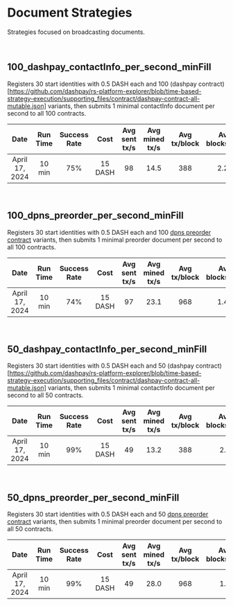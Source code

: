 # Document Strategies
Strategies focused on broadcasting documents.

<br/>

## 100_dashpay_contactInfo_per_second_minFill
Registers 30 start identities with 0.5 DASH each and 100 (dashpay contract)[https://github.com/dashpay/rs-platform-explorer/blob/time-based-strategy-execution/supporting_files/contract/dashpay-contract-all-mutable.json] variants, then submits 1 minimal contactInfo document per second to all 100 contracts.

| Date | Run Time | Success Rate | Cost | Avg sent tx/s | Avg mined tx/s | Avg tx/block | Avg blocks/min | Attempt count | Success count | Nonce Errors | Timeout Errors | Rate limit error | Other errors |
|:----------:|:----------:|:----------:|:----------:|:----------:|:----------:|:----------:|:----------:|:----------:|:----------:|:----------:|:----------:|:----------:|:----------:|
| April 17, 2024 | 10 min | 75% | 15 DASH | 98 | 14.5 | 388 | 2.24 | 59330 | 44798 | 155 | 250 | 14125 | - |

<br/>

## 100_dpns_preorder_per_second_minFill
Registers 30 start identities with 0.5 DASH each and 100 [dpns preorder contract](https://github.com/dashpay/rs-platform-explorer/blob/time-based-strategy-execution/supporting_files/contract/dpns_contract_preorder.json) variants, then submits 1 minimal preorder document per second to all 100 contracts.

| Date | Run Time | Success Rate | Cost | Avg sent tx/s | Avg mined tx/s | Avg tx/block | Avg blocks/min | Attempt count | Success count | Nonce Errors | Timeout Errors | Rate limit error | Other errors |
|:----------:|:----------:|:----------:|:----------:|:----------:|:----------:|:----------:|:----------:|:----------:|:----------:|:----------:|:----------:|:----------:|:----------:|
| April 17, 2024 | 10 min | 74% | 15 DASH | 97 | 23.1 | 968 | 1.45 | 58830 | 43731 | 0 | 732 | 14352 | - |

<br/>

## 50_dashpay_contactInfo_per_second_minFill
Registers 30 start identities with 0.5 DASH each and 50 (dashpay contract)[https://github.com/dashpay/rs-platform-explorer/blob/time-based-strategy-execution/supporting_files/contract/dashpay-contract-all-mutable.json] variants, then submits 1 minimal contactInfo document per second to all 50 contracts.

| Date | Run Time | Success Rate | Cost | Avg sent tx/s | Avg mined tx/s | Avg tx/block | Avg blocks/min | Attempt count | Success count | Nonce Errors | Timeout Errors | Rate limit error | Other errors |
|:----------:|:----------:|:----------:|:----------:|:----------:|:----------:|:----------:|:----------:|:----------:|:----------:|:----------:|:----------:|:----------:|:----------:|
| April 17, 2024 | 10 min | 99% | 15 DASH | 49 | 13.2 | 388 | 2.0 | 29730 | 29460 | 0 | 264 | 0 | - |

<br/>

## 50_dpns_preorder_per_second_minFill
Registers 30 start identities with 0.5 DASH each and 50 [dpns preorder contract](https://github.com/dashpay/rs-platform-explorer/blob/time-based-strategy-execution/supporting_files/contract/dpns_contract_preorder.json) variants, then submits 1 minimal preorder document per second to all 50 contracts.

| Date | Run Time | Success Rate | Cost | Avg sent tx/s | Avg mined tx/s | Avg tx/block | Avg blocks/min | Attempt count | Success count | Nonce Errors | Timeout Errors | Rate limit error | Other errors |
|:----------:|:----------:|:----------:|:----------:|:----------:|:----------:|:----------:|:----------:|:----------:|:----------:|:----------:|:----------:|:----------:|:----------:|
| April 17, 2024 | 10 min | 99% | 15 DASH | 49 | 28.0 | 968 | 1.7 | 29630 | 29178 | 0 | 452 | 0 | - |
